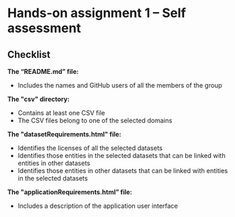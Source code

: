 # Hands-on assignment 1 – Self assessment

## Checklist

**The “README.md” file:**

- Includes the names and GitHub users of all the members of the group

**The "csv" directory:**

- Contains at least one CSV file 
- The CSV files belong to one of the selected domains

**The "datasetRequirements.html" file:**

- Identifies the licenses of all the selected datasets
- Identifies those entities in the selected datasets that can be linked with entities in other datasets
- Identifies those entities in other datasets that can be linked with entities in the selected datasets 

**The "applicationRequirements.html” file:**

- Includes a description of the application user interface

